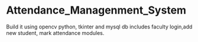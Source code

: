 # Attendance_Managenment_System
Build it using opencv python, tkinter  and mysql db includes faculty login,add new student, mark attendance modules.
